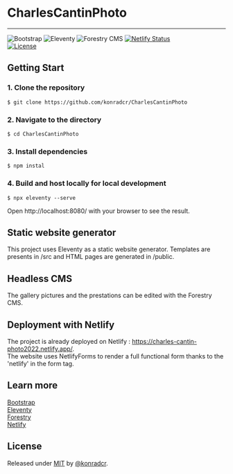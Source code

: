 

# CharlesCantinPhoto
***
![Bootstrap](https://img.shields.io/badge/5.1-Bootstrap-blueviolet)
![Eleventy](https://img.shields.io/badge/11ty-Eleventy-lightgrey)
![Forestry CMS](https://img.shields.io/badge/CMS-Forestry.io-green)
[![Netlify Status](https://api.netlify.com/api/v1/badges/8feb16fd-b39e-47a7-b0b2-6e143e74a335/deploy-status)](https://app.netlify.com/sites/charles-cantin-photo2022/deploys)  
[![License](https://img.shields.io/badge/License-MIT-blue)](#license)

## Getting Start
### 1. Clone the repository
```
$ git clone https://github.com/konradcr/CharlesCantinPhoto
```
### 2. Navigate to the directory
```
$ cd CharlesCantinPhoto
```
### 3. Install dependencies
```
$ npm instal
```
### 4. Build and host locally for local development
```
$ npx eleventy --serve
```
Open http://localhost:8080/ with your browser to see the result.

## Static website generator

This project uses Eleventy as a static website generator. Templates are presents in /src and HTML pages are generated in /public. 

## Headless CMS

The gallery pictures and the prestations can be edited with the Forestry CMS.

## Deployment with Netlify

The project is already deployed on Netlify : https://charles-cantin-photo2022.netlify.app/.  
The website uses NetlifyForms to render a full functional form thanks to the 'netlify' in the form tag.

## Learn more

[Bootstrap](https://getbootstrap.com)  
[Eleventy](https://www.11ty.dev)  
[Forestry](https://forestry.io)  
[Netlify](https://www.netlify.com)

## License

Released under [MIT](/LICENSE) by [@konradcr](https://github.com/konradcr).